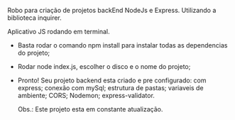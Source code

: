 Robo para criação de projetos backEnd NodeJs e Express. Utilizando a biblioteca inquirer.

Aplicativo JS rodando em terminal.
-   Basta rodar o comando npm install para instalar todas as dependencias do projeto;
-   Rodar node index.js, escolher o disco e o nome do projeto;
-   Pronto! Seu projeto backend esta criado e pre configurado:
    com express;
    conexão com mySql;
    estrutura de pastas;
    variaveis de ambiente;
    CORS;
    Nodemon;
    express-validator.
    
    
    Obs.: Este projeto esta em constante atualização.




